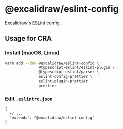 # @excalidraw/eslint-config

Excalidraw's [ESLint](https://eslint.org/docs/developer-guide/shareable-configs) config.

## Usage for CRA

### Install (macOS, Linux)

```bash
yarn add --dev @excalidraw/eslint-config \
               @typescript-eslint/eslint-plugin \
               @typescript-eslint/parser \
               eslint-config-prettier \
               eslint-plugin-prettier
               prettier
```

### Edit `.eslintrc.json`

```jsonc
{
  // ...
  "extends": "@excalidraw/eslint-config"
}
```
